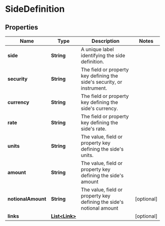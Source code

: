 

# SideDefinition


## Properties

| Name | Type | Description | Notes |
|------------ | ------------- | ------------- | -------------|
|**side** | **String** | A unique label identifying the side definition. |  |
|**security** | **String** | The field or property key defining the side&#39;s security, or instrument. |  |
|**currency** | **String** | The field or property key defining the side&#39;s currency. |  |
|**rate** | **String** | The field or property key defining the side&#39;s rate. |  |
|**units** | **String** | The value, field or property key defining the side&#39;s units. |  |
|**amount** | **String** | The value, field or property key defining the side&#39;s amount |  |
|**notionalAmount** | **String** | The value, field or property key defining the side&#39;s notional amount |  [optional] |
|**links** | [**List&lt;Link&gt;**](Link.md) |  |  [optional] |



